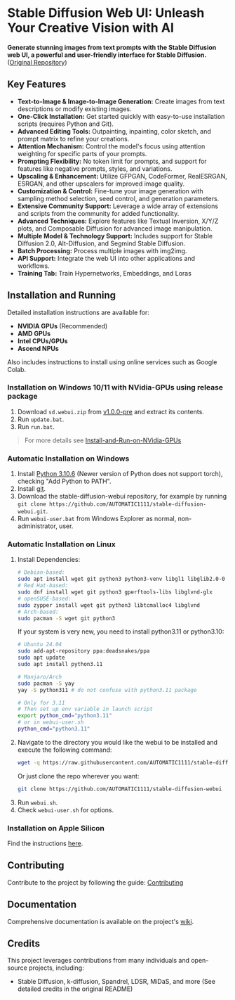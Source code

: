 # Stable Diffusion Web UI: Unleash Your Creative Vision with AI

**Generate stunning images from text prompts with the Stable Diffusion web UI, a powerful and user-friendly interface for Stable Diffusion.** ([Original Repository](https://github.com/AUTOMATIC1111/stable-diffusion-webui))

## Key Features

*   **Text-to-Image & Image-to-Image Generation:** Create images from text descriptions or modify existing images.
*   **One-Click Installation:** Get started quickly with easy-to-use installation scripts (requires Python and Git).
*   **Advanced Editing Tools:** Outpainting, inpainting, color sketch, and prompt matrix to refine your creations.
*   **Attention Mechanism:** Control the model's focus using attention weighting for specific parts of your prompts.
*   **Prompting Flexibility:** No token limit for prompts, and support for features like negative prompts, styles, and variations.
*   **Upscaling & Enhancement:** Utilize GFPGAN, CodeFormer, RealESRGAN, ESRGAN, and other upscalers for improved image quality.
*   **Customization & Control:** Fine-tune your image generation with sampling method selection, seed control, and generation parameters.
*   **Extensive Community Support:** Leverage a wide array of extensions and scripts from the community for added functionality.
*   **Advanced Techniques:** Explore features like Textual Inversion, X/Y/Z plots, and Composable Diffusion for advanced image manipulation.
*   **Multiple Model & Technology Support:** Includes support for Stable Diffusion 2.0, Alt-Diffusion, and Segmind Stable Diffusion.
*   **Batch Processing:** Process multiple images with img2img.
*   **API Support:** Integrate the web UI into other applications and workflows.
*   **Training Tab:** Train Hypernetworks, Embeddings, and Loras

## Installation and Running

Detailed installation instructions are available for:

*   **NVIDIA GPUs** (Recommended)
*   **AMD GPUs**
*   **Intel CPUs/GPUs**
*   **Ascend NPUs**

Also includes instructions to install using online services such as Google Colab.

### Installation on Windows 10/11 with NVidia-GPUs using release package

1.  Download `sd.webui.zip` from [v1.0.0-pre](https://github.com/AUTOMATIC1111/stable-diffusion-webui/releases/tag/v1.0.0-pre) and extract its contents.
2.  Run `update.bat`.
3.  Run `run.bat`.
> For more details see [Install-and-Run-on-NVidia-GPUs](https://github.com/AUTOMATIC1111/stable-diffusion-webui/wiki/Install-and-Run-on-NVidia-GPUs)

### Automatic Installation on Windows

1.  Install [Python 3.10.6](https://www.python.org/downloads/release/python-3106/) (Newer version of Python does not support torch), checking "Add Python to PATH".
2.  Install [git](https://git-scm.com/download/win).
3.  Download the stable-diffusion-webui repository, for example by running `git clone https://github.com/AUTOMATIC1111/stable-diffusion-webui.git`.
4.  Run `webui-user.bat` from Windows Explorer as normal, non-administrator, user.

### Automatic Installation on Linux

1.  Install Dependencies:
    ```bash
    # Debian-based:
    sudo apt install wget git python3 python3-venv libgl1 libglib2.0-0
    # Red Hat-based:
    sudo dnf install wget git python3 gperftools-libs libglvnd-glx
    # openSUSE-based:
    sudo zypper install wget git python3 libtcmalloc4 libglvnd
    # Arch-based:
    sudo pacman -S wget git python3
    ```
    If your system is very new, you need to install python3.11 or python3.10:
    ```bash
    # Ubuntu 24.04
    sudo add-apt-repository ppa:deadsnakes/ppa
    sudo apt update
    sudo apt install python3.11

    # Manjaro/Arch
    sudo pacman -S yay
    yay -S python311 # do not confuse with python3.11 package

    # Only for 3.11
    # Then set up env variable in launch script
    export python_cmd="python3.11"
    # or in webui-user.sh
    python_cmd="python3.11"
    ```
2.  Navigate to the directory you would like the webui to be installed and execute the following command:
    ```bash
    wget -q https://raw.githubusercontent.com/AUTOMATIC1111/stable-diffusion-webui/master/webui.sh
    ```
    Or just clone the repo wherever you want:
    ```bash
    git clone https://github.com/AUTOMATIC1111/stable-diffusion-webui
    ```
3.  Run `webui.sh`.
4.  Check `webui-user.sh` for options.

### Installation on Apple Silicon

Find the instructions [here](https://github.com/AUTOMATIC1111/stable-diffusion-webui/wiki/Installation-on-Apple-Silicon).

## Contributing

Contribute to the project by following the guide: [Contributing](https://github.com/AUTOMATIC1111/stable-diffusion-webui/wiki/Contributing)

## Documentation

Comprehensive documentation is available on the project's [wiki](https://github.com/AUTOMATIC1111/stable-diffusion-webui/wiki).

## Credits

This project leverages contributions from many individuals and open-source projects, including:

*   Stable Diffusion, k-diffusion, Spandrel, LDSR, MiDaS, and more (See detailed credits in the original README)